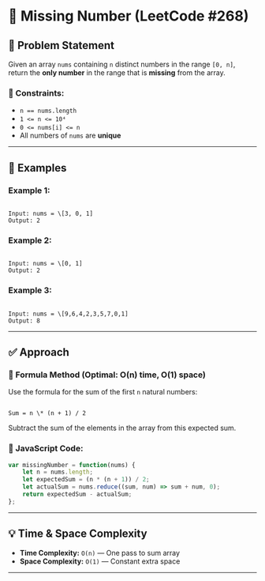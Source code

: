 
# 🧩 Missing Number (LeetCode #268)

## 📝 Problem Statement

Given an array `nums` containing `n` distinct numbers in the range `[0, n]`, return the **only number** in the range that is **missing** from the array.

### 🧠 Constraints:
- `n == nums.length`
- `1 <= n <= 10⁴`
- `0 <= nums[i] <= n`
- All numbers of `nums` are **unique**

---

## 🧪 Examples

### Example 1:
```

Input: nums = \[3, 0, 1]
Output: 2

```

### Example 2:
```

Input: nums = \[0, 1]
Output: 2

```

### Example 3:
```

Input: nums = \[9,6,4,2,3,5,7,0,1]
Output: 8

```

---

## ✅ Approach

### 🔹 Formula Method (Optimal: O(n) time, O(1) space)

Use the formula for the sum of the first `n` natural numbers:
```

Sum = n \* (n + 1) / 2

````
Subtract the sum of the elements in the array from this expected sum.

### 🔸 JavaScript Code:
```js
var missingNumber = function(nums) {
    let n = nums.length;
    let expectedSum = (n * (n + 1)) / 2;
    let actualSum = nums.reduce((sum, num) => sum + num, 0);
    return expectedSum - actualSum;
};
````

---

## 💡 Time & Space Complexity

* **Time Complexity:** `O(n)` — One pass to sum array
* **Space Complexity:** `O(1)` — Constant extra space

---


